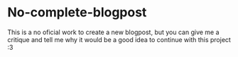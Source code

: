 # No-complete-blogpost
This is a no oficial work to create a new blogpost, but you can give me a critique and tell me why it would be a good idea to continue with this project :3
